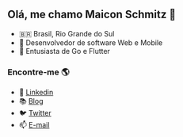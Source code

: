 ## Olá, me chamo Maicon Schmitz 👋

- 🇧🇷 Brasil, Rio Grande do Sul
- 🔭 Desenvolvedor de software Web e Mobile
- 🚀 Entusiasta de Go e Flutter

### Encontre-me 🌎

- 💼 [Linkedin](https://www.linkedin.com/in/maiconschmitz/)
- 📚 [Blog](https://www.maiconschmitz.com.br)
- 🐦 [Twitter](https://twitter.com/maiconschmitz)
- 📫 [E-mail](mailto:maiconschmitz@gmail.com)

